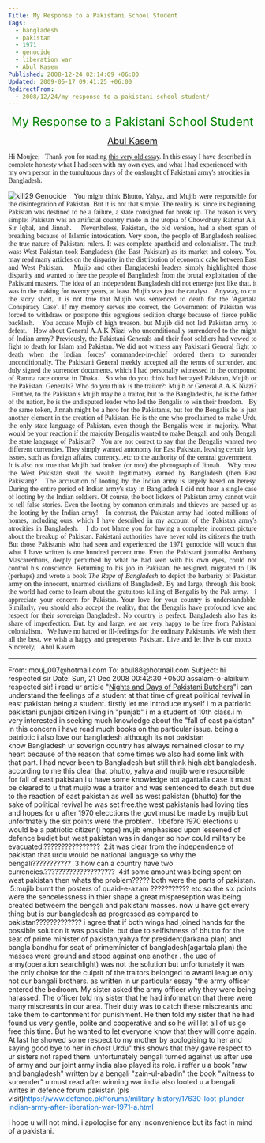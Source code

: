 ```yaml
---
Title: My Response to a Pakistani School Student
Tags:
  - bangladesh
  - pakistan
  - 1971
  - genocide
  - liberation war
  - Abul Kasem
Published: 2008-12-24 02:14:09 +06:00
Updated: 2009-05-17 09:41:25 +06:00
RedirectFrom:
  - 2008/12/24/my-response-to-a-pakistani-school-student/
---
```



<p align="center"><font size="5" color="#008000">My Response to a Pakistani School Student</font></p>
<p align="center"><font size="4"><a href="https://muktomona.com/Articles/kasem/index.htm">Abul Kasem</a></font></p>
<font face="Verdana">Hi Moujee;
 
Thank you for reading <a href="https://avijit.humanists.net/26th_march/nights_and_days.htm">this very old essay</a>. In this essay I have described in complete honesty what I had seen with my own eyes, and what I had experienced with my own person in the tumultuous days of the onslaught of Pakistani army's atrocities in Bangladesh. </font>

<p align="justify"><img src="https://genocidebangladesh.org/wp-content/uploads/2007/12/kill29.jpg" alt="kill29 Genocide" title="kill29 Genocide" /><font face="Verdana">
 
You might think Bhutto, Yahya, and Mujib were responsible for the disintegration of Pakistan. But it is not that simple. The reality is: since its beginning, Pakistan was destined to be a failure, a state consigned for break up. The reason is very simple: Pakistan was an artificial country made in the utopia of Chowdhury Rahmat Ali, Sir Iqbal, and Jinnah.
 
Nevertheless, Pakistan, the old version, had a short span of breathing because of Islamic intoxication. Very soon, the people of Bangladesh realised the true nature of Pakistani rulers. It was complete apartheid and colonialism. The truth was: West Pakistan took Bangladesh (the East Pakistan) as its market and colony. You may read many articles on the disparity in the distribution of economic cake between East and West Pakistan.
 
Mujib and other Bangladeshi leaders simply highlighted those disparity and wanted to free the people of Bangladesh from the brutal exploitation of the Pakistani masters. The idea of an independent Bangladesh did not emerge just like that, it was in the making for twenty years, at least. Mujib was just the catalyst.
 
Anyway, to cut the story short, it is not true that Mujib was sentenced to death for the 'Agartala Conspiracy Case'. If my memory serves me correct, the Government of Pakistan was forced to withdraw or postpone this egregious sedition charge because of fierce public backlash.
 
You accuse Mujib of high treason, but Mujib did not led Pakistan army to defeat.
 
How about General A.A.K Niazi who unconditionally surrendered to the might of Indian army? Previously, the Pakistani Generals and their foot soldiers had vowed to fight to death for Islam and Pakistan. We did not witness any Pakistani General fight to death when the Indian forces' commander-in-chief ordered them to surrender unconditionally. The Pakistani General meekly accepted all the terms of surrender, and duly signed the surrender documents, which I had personally witnessed in the compound of Ramna race course in Dhaka.
 
So who do you think had betrayed Pakistan, Mujib or the Pakistani Generals? Who do you think is the traitor?: Mujib or General A.A.K Niazi?
 
Further, to the Pakistanis Mujib may be a traitor, but to the Bangladeshis, he is the father of the nation, he is the undisputed leader who led the Bengalis to win their freedom.
 
By the same token, Jinnah might be a hero for the Pakistanis, but for the Bengalis he is just another element in the creation of Pakistan. He is the one who proclaimed to make Urdu the only state language of Pakistan, even though the Bengalis were in majority. What would be your reaction if the majority Bengalis wanted to make Bengali and only Bengali the state language of Pakistan?
 
You are not correct to say that the Bengalis wanted two different currencies. They simply wanted autonomy for East Pakistan, leaving certain key issues, such as foreign affairs, currency...etc to the authority of the central government.
 
It is also not true that Mujib had broken (or tore) the photograph of Jinnah.
 
Why must the West Pakistan steal the wealth legitimately earned by Bangladesh (then East Pakistan)?
 
The accusation of looting by the Indian army is largely based on heresy. During the entire period of Indian army's stay in Bangladesh I did not hear a single case of looting by the Indian soldiers. Of course, the boot lickers of Pakistan army cannot wait to tell false stories. Even the looting by common criminals and thieves are passed up as the looting by the Indian army!
 
In contrast, the Pakistan army had looted millions of homes, including ours, which I have described in my account of the Pakistan army's atrocities in Bangladesh.
 
I do not blame you for having a complete incorrect picture about the breakup of Pakistan. Pakistani authorities have never told its citizens the truth. But those Pakistanis who had seen and experienced the 1971 genocide will vouch that what I have written is one hundred percent true. Even the Pakistani journalist Anthony Mascarenhaus, deeply perturbed by what he had seen with his own eyes, could not control his conscience. Returning to his job in Pakistan, he resigned, migrated to UK (perhaps) and wrote a book <em>The Rape of Bangladesh</em> to depict the barbarity of Pakistan army on the innocent, unarmed civilians of Bangladesh. By and large, through this book, the world had come to learn about the gratuitous killing of Bengalis by the Pak army.
 
I appreciate your concern for Pakistan. Your love for your country is understandable. Similarly, you should also accept the reality, that the Bengalis have profound love and respect for their sovereign Bangladesh. No country is perfect. Bangladesh also has its share of imperfection. But, by and large, we are very happy to be free from Pakistani colonialism.
 
We have no hatred or ill-feelings for the ordinary Pakistanis. We wish them all the best, we wish a happy and prosperous Pakistan. Live and let live is our motto.
 
Sincerely,
 
Abul Kasem</font>

<hr id="EC_stopSpelling" />From: mouj_007@hotmail.com
To: abul88@hotmail.com
Subject: hi respected sir
Date: Sun, 21 Dec 2008 00:42:30 +0500 <style>     #yiv1994784997 .ExternalClass .EC_hmmessage P {padding:0px;} #yiv1994784997 .ExternalClass body.EC_hmmessage {font-size:10pt;font-family:Verdana;}</style>assalam-o-alaikum
respected sir!
i read ur article "<a href="https://humanists.net/avijit/26th_march/nights_and_days.htm">Nights and Days of Pakistani Butchers</a>"i can understand the feelings of a student at that time of great political revival in east pakistan being a student.
firstly let me introduce myself i m a patriotic pakistani punjabi citizen living in "punjab" i m a student of 10th class.i m very interested in seeking much knowledge about the "fall of east pakistan" in this concern i have read much books on the particular issue. being a patriotic i also love our bangladesh although its not pakistan know Bangladesh ur soverign country has always remained closer to my heart because of the reason that some times we also had some link with that part. I had never been to Bangladesh but still think high abt bangladesh.
according to me this clear that bhutto, yahya and mujib were responsible for fall of east pakistan i u have some knowledge abt agartalla case it must be cleared to u that mujib was a traitor and was sentenced to death but due to the reaction of east pakistan as well as west pakistan (bhutto) for the sake of political revival he was set free.the west pakistanis had loving ties and hopes for u after 1970 elecctions the govt must be made by mujib but unfortnately the six points were the problem.
 1:before 1970 elections u would be a patriotic citizen(i hope) mujib emphasised upon lessened of defence budjet but west pakistan was in danger so how could military be evacuated.????????????????
 2:it was clear from the independence of pakistan that urdu would be national language so why the bengali???????????
 3:how can a country have two currencies.????????????????????
 4:if some amount was being spent on west pakistan then whats the problem????? both were the parts of pakistan.
 5:mujib burnt the posters of quaid-e-azam ???????????
etc
so the six points were the sencelessness in thier shape a great mispreseption was being created betweem the bengali and pakistani masses.
now u have got every thing but is our bangladesh as progressed as compared to pakistan?????????????
i agree that if both wings had joined hands for the possible solution it was possible.
but due to selfishness of bhutto for the seat of prime minister of pakistan,yahya for president(larkana plan) and bangla bandhu for seat of primeminister of bangladesh(agartala plan) the masses were ground and stood against one another .
the use of army(operation searchlight) was not the solution but unfortunately it was the only choise for the culprit of the traitors belonged to awami league only not our bangali brothers.
as written in ur particular essay
"the army officer entered the bedroom. My sister asked the army officer why they were being harassed. The officer told my sister that he had information that there were many miscreants in our area. Their duty was to catch these miscreants and take them to cantonment for punishment. He then told my sister that he had found us very gentle, polite and cooperative and so he will let all of us go free this time. But he wanted to let everyone know that they will come again. At last he showed some respect to my mother by apologising to her and saying good bye to her in <em>chost</em> Urdu"
this shows that they gave respect to ur sisters not raped them.
unfortunately bengali turned against us after use of army and our joint army india also played its role.
i reffer u a book "raw and bangladesh" written by a bengali "zain-ul-abadin"
the book "witness to surrender" u must read
after winning war india also looted u a bengali writes in defence forum pakistan (pls visit)<a rel="nofollow"><font color="#0068cf">https://www.defence.pk/forums/military-history/17630-loot-plunder-indian-army-after-liberation-war-1971-a.html</font></a>
 
<p class="EC_EC_postfont">i hope u will not mind. i apologise for any inconvenience but its fact in mind of a pakistani.</p>
